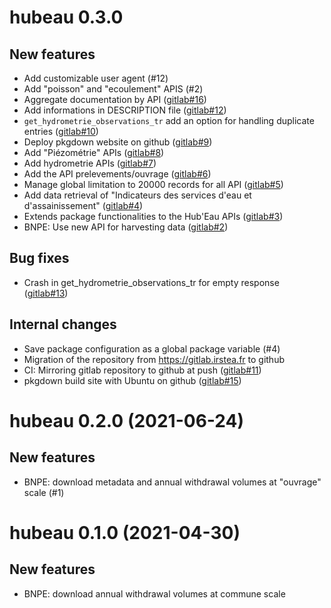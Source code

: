 hubeau 0.3.0
============

New features
------------

* Add customizable user agent (#12)
* Add "poisson" and "ecoulement" APIS (#2)
* Aggregate documentation by API ([gitlab#16](https://gitlab.irstea.fr/in-wop/hubeau/-/issues/16))
* Add informations in DESCRIPTION file ([gitlab#12](https://gitlab.irstea.fr/in-wop/hubeau/-/issues/12))
* `get_hydrometrie_observations_tr` add an option for handling duplicate entries ([gitlab#10](https://gitlab.irstea.fr/in-wop/hubeau/-/issues/10))
* Deploy pkgdown website on github ([gitlab#9](https://gitlab.irstea.fr/in-wop/hubeau/-/issues/9))
* Add "Piézométrie" APIs ([gitlab#8](https://gitlab.irstea.fr/in-wop/hubeau/-/issues/8))
* Add hydrometrie APIs ([gitlab#7](https://gitlab.irstea.fr/in-wop/hubeau/-/issues/7))
* Add the API prelevements/ouvrage ([gitlab#6](https://gitlab.irstea.fr/in-wop/hubeau/-/issues/6))
* Manage global limitation to 20000 records for all API ([gitlab#5](https://gitlab.irstea.fr/in-wop/hubeau/-/issues/5))
* Add data retrieval of "Indicateurs des services d'eau et d'assainissement" ([gitlab#4](https://gitlab.irstea.fr/in-wop/hubeau/-/issues/4))
* Extends package functionalities to the Hub'Eau APIs ([gitlab#3](https://gitlab.irstea.fr/in-wop/hubeau/-/issues/3))
* BNPE: Use new API for harvesting data ([gitlab#2](https://gitlab.irstea.fr/in-wop/hubeau/-/issues/2))

Bug fixes
---------

* Crash in get_hydrometrie_observations_tr for empty response ([gitlab#13](https://gitlab.irstea.fr/in-wop/hubeau/-/issues/13))

Internal changes
----------------

* Save package configuration as a global package variable (#4)
* Migration of the repository from https://gitlab.irstea.fr to github
* CI: Mirroring gitlab repository to github at push ([gitlab#11](https://gitlab.irstea.fr/in-wop/hubeau/-/issues/11))
* pkgdown build site with Ubuntu on github ([gitlab#15](https://gitlab.irstea.fr/in-wop/hubeau/-/issues/15))

hubeau 0.2.0 (2021-06-24)
=========================
New features
------------

* BNPE: download metadata and annual withdrawal volumes at "ouvrage" scale (#1)

hubeau 0.1.0 (2021-04-30)
=========================
New features
------------

* BNPE: download annual withdrawal volumes at commune scale
